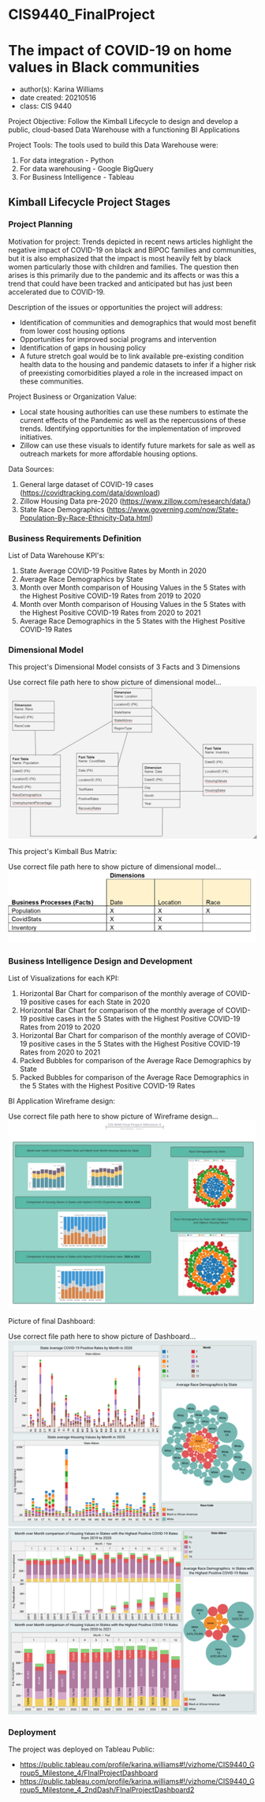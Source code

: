 # CIS9440_FinalProject
# The impact of COVID-19 on home values in Black communities 
- author(s): Karina Williams
- date created: 20210516
- class: CIS 9440

Project Objective: Follow the Kimball Lifecycle to design and develop a public, cloud-based Data Warehouse with a functioning BI Applications

Project Tools:
The tools used to build this Data Warehouse were:
1. For data integration - Python
2. For data warehousing - Google BigQuery
3. For Business Intelligence - Tableau

## Kimball Lifecycle Project Stages

### Project Planning

Motivation for project:
Trends depicted in recent news articles highlight the negative impact of COVID-19 on black and BIPOC families and communities, but it is also emphasized that the impact is most heavily felt by black women particularly those with children and families.  The question then arises is this primarily due to the pandemic and its affects or was this a trend that could have been tracked and anticipated but has just been accelerated due to COVID-19.

Description of the issues or opportunities the project will address:
- Identification of communities and demographics that would most benefit from lower cost housing options
- Opportunities for improved social programs and intervention 
- Identification of gaps in housing policy 
- A future stretch goal would be to link available pre-existing condition health data to the housing and pandemic datasets to infer if a higher risk of preexisting comorbidities played a role in the increased impact on these communities.  


Project Business or Organization Value:
- Local state housing authorities can use these numbers to estimate the current effects of the Pandemic as well as the repercussions of these trends.  Identifying opportunities for the implementation of improved initiatives. 
- Zillow can use these visuals to identify future markets for sale as well as outreach markets for more affordable housing options. 


Data Sources:
1. General large dataset of COVID-19 cases (https://covidtracking.com/data/download)
2. Zillow Housing Data pre-2020 (https://www.zillow.com/research/data/)
3. State Race Demographics (https://www.governing.com/now/State-Population-By-Race-Ethnicity-Data.html) 

### Business Requirements Definition

List of Data Warehouse KPI's:
1. State Average COVID-19 Positive Rates by Month in 2020
2. Average Race Demographics by State
3. Month over Month comparison of Housing Values in the 5 States with the Highest Positive COVID-19 Rates from 2019 to 2020
4. Month over Month comparison of Housing Values in the 5 States with the Highest Positive COVID-19 Rates from 2020 to 2021
5. Average Race Demographics in the 5 States with the Highest Positive COVID-19 Rates


### Dimensional Model

This project's Dimensional Model consists of 3 Facts and 3 Dimensions

Use correct file path here to show picture of dimensional model...
![Alt text](/img/dimensional_model.jpg)

This project's Kimball Bus Matrix:

Use correct file path here to show picture of dimensional model...
![Alt text](/img/kimball_bus_matrix.JPG)

### Business Intelligence Design and Development

List of Visualizations for each KPI:
1. Horizontal Bar Chart for comparison of the monthly average of COVID-19 positive cases for each State in 2020
2. Horizontal Bar Chart for comparison of the monthly average of COVID-19 positive cases in the 5 States with the Highest Positive COVID-19 Rates from 2019 to 2020
3. Horizontal Bar Chart for comparison of the monthly average of COVID-19 positive cases in the 5 States with the Highest Positive COVID-19 Rates from 2020 to 2021
4. Packed Bubbles for comparison of the Average Race Demographics by State
5. Packed Bubbles for comparison of the Average Race Demographics in the 5 States with the Highest Positive COVID-19 Rates

BI Application Wireframe design:

Use correct file path here to show picture of Wireframe design...
![Alt text](/img/wireframe_design.jpg)

Picture of final Dashboard:

Use correct file path here to show picture of Dashboard...
![Alt text](img/FInal_Project_Dashboard.png)
![Alt text](/img/FInal_Project_Dashboard_2.png)

### Deployment

The project was deployed on Tableau Public: 
- https://public.tableau.com/profile/karina.williams#!/vizhome/CIS9440_Group5_Milestone_4/FInalProjectDashboard
- https://public.tableau.com/profile/karina.williams#!/vizhome/CIS9440_Group5_Milestone_4_2ndDash/FInalProjectDashboard2
